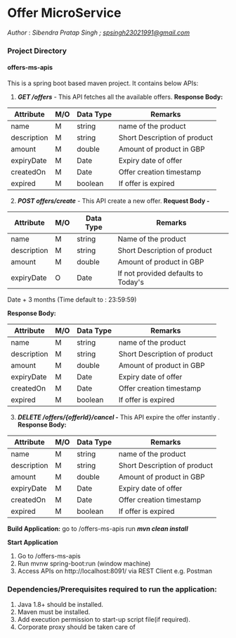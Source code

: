# Offer MicroService
*Author* : *Sibendra Pratap Singh ; spsingh23021991@gmail.com*

### Project Directory
#### offers-ms-apis 
This is a spring boot based maven project. It contains below APIs:

1. ***GET /offers***  - This API fetches all the available offers.
**Response Body:**
	
| Attribute | M/O | Data Type | Remarks |
|--|--|--|--|
| name | M | string | name of the product
| description | M | string | Short Description of product
| amount | M | double | Amount of product in GBP
| expiryDate | M | Date | Expiry date of offer
| createdOn | M | Date | Offer creation timestamp
| expired | M | boolean | If offer is expired

2. ***POST offers/create*** - This API create a new offer.
**Request Body -** 

| Attribute | M/O |  Data Type | Remarks
|--|--|--|--|
| name | M | string | Name of the product
| description | M | string | Short Description of product
| amount | M | double | Amount of product in GBP
| expiryDate | O | Date | If not provided defaults to Today's 
Date + 3 months (Time default to : 23:59:59)

**Response Body:**

| Attribute | M/O | Data Type | Remarks |
|--|--|--|--|
| name | M | string | name of the product
| description | M | string | Short Description of product
| amount | M | double | Amount of product in GBP
| expiryDate | M | Date | Expiry date of offer
| createdOn | M | Date | Offer creation timestamp
| expired | M | boolean | If offer is expired

3. ***DELETE /offers/{offerId}/cancel -*** This API expire the offer instantly .
**Response Body:**
	
| Attribute | M/O | Data Type | Remarks |
|--|--|--|--|
| name | M | string | name of the product
| description | M | string | Short Description of product
| amount | M | double | Amount of product in GBP
| expiryDate | M | Date | Expiry date of offer
| createdOn | M | Date | Offer creation timestamp
| expired | M | boolean | If offer is expired

**Build Application:**
go to /offers-ms-apis 
run ***mvn clean install***

**Start Application**
 1. Go to /offers-ms-apis 
 2. Run mvnw spring-boot:run (window machine)
 3. Access APIs on http://localhost:8091/ via REST Client e.g. Postman
 
 
### Dependencies/Prerequisites required to run the application:
 1.  Java 1.8+ should be installed.
 2.  Maven must be installed.
 3.  Add execution permission to start-up script file(if required).
 4. Corporate proxy should be taken care of


